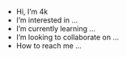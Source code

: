 -  Hi, I’m 4k
-  I’m interested in ...
-  I’m currently learning ...
-  I’m looking to collaborate on ...
-  How to reach me ...

